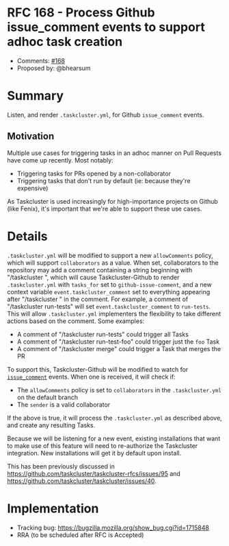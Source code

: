 # RFC 168 - Process Github issue_comment events to support adhoc task creation
* Comments: [#168](https://github.com/taskcluster/taskcluster-rfcs/pull/168)
* Proposed by: @bhearsum

# Summary

Listen, and render `.taskcluster.yml`, for Github `issue_comment` events.

## Motivation

Multiple use cases for triggering tasks in an adhoc manner on Pull Requests have come up recently. Most notably:
* Triggering tasks for PRs opened by a non-collaborator
* Triggering tasks that don't run by default (ie: because they're expensive)

As Taskcluster is used increasingly for high-importance projects on Github (like Fenix), it's important that we're able to support these use cases.

# Details

`.taskcluster.yml` will be modified to support a new `allowComments` policy, which will support `collaborators` as a value. When set, collaborators to the repository may add a comment containing a string beginning with "/taskcluster ", which will cause Taskcluster-Github to render `.taskcluster.yml` with `tasks_for` set to `github-issue-comment`, and a new context variable `event.taskcluster_comment` set to everything appearing after "/taskcluster " in the comment. For example, a comment of "/taskcluster run-tests" will set `event.taskcluster_comment` to `run-tests`. This will allow `.taskcluster.yml` implementers the flexibility to take different actions based on the comment. Some examples:
* A comment of "/taskcluster run-tests" could trigger all Tasks
* A comment of "/taskcluster run-test-foo" could trigger just the `foo` Task
* A comment of "/taskcluster merge" could trigger a Task that merges the PR

To support this, Taskcluster-Github will be modified to watch for [`issue_comment`](https://docs.github.com/en/developers/webhooks-and-events/webhook-events-and-payloads#issue_comment) events. When one is received, it will check if:
* The `allowComments` policy is set to `collaborators` in the `.taskcluster.yml` on the default branch
* The `sender` is a valid collaborator

If the above is true, it will process the `.taskcluster.yml` as described above, and create any resulting Tasks.

Because we will be listening for a new event, existing installations that want to make use of this feature will need to re-authorize the Taskcluster integration. New installations will get it by default upon install.

This has been previously discussed in https://github.com/taskcluster/taskcluster-rfcs/issues/95 and https://github.com/taskcluster/taskcluster/issues/40.

# Implementation

* Tracking bug: https://bugzilla.mozilla.org/show_bug.cgi?id=1715848
* RRA (to be scheduled after RFC is Accepted)
